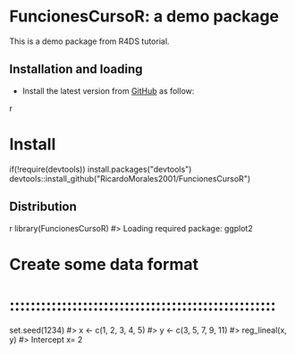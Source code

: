 FuncionesCursoR: a demo package
===============================================

This is a demo package from R4DS tutorial.


Installation and loading
------------------------

-   Install the latest version from [GitHub](https://github.com/RicardoMorales2001/Paquetesfunciones/tree/main/FuncionesCursoR) as follow:

 r
# Install
if(!require(devtools)) install.packages("devtools")
devtools::install_github("RicardoMorales2001/FuncionesCursoR")


Distribution
------------

 r
library(FuncionesCursoR)
#> Loading required package: ggplot2
# Create some data format
# :::::::::::::::::::::::::::::::::::::::::::::::::::
set.seed(1234)
#> x <- c(1, 2, 3, 4, 5)
#> y <- c(3, 5, 7, 9, 11)
#> reg_lineal(x, y)
#> Intercept x= 2

